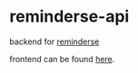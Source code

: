 # reminderse-api
backend for [reminderse](https://www.reminderse.com)

frontend can be found [here](https://github.com/nimatullo/reminderse.com).
